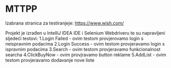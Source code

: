 # MTTPP
Izabrana stranica za testiranjeje: https://www.wish.com/

Projekt je izrađen u IntelliJ IDEA IDE i Selenium Webdriveru te su napravljeni sljedeći testovi:
1.Login Failed - ovim testom provjerovamo login s neispravnim podacima
2.Login Success - ovim testom provjeravamo login s ispravnim podacima
3.Search - ovim testom provjeravamo funkcionalnost searcha
4.ClickBuyNow - ovim provjravamo button reklame
5.AddList - ovim testom provjeravamo dodavanje nove liste
